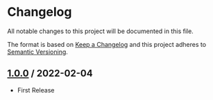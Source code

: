 # Changelog
All notable changes to this project will be documented in this file.

The format is based on [Keep a Changelog](http://keepachangelog.com/en/1.0.0/)
and this project adheres to [Semantic Versioning](http://semver.org/spec/v2.0.0.html).

## [1.0.0] / 2022-02-04
- First Release

[vNext]: ../../compare/1.0.0...HEAD
[1.0.0]: ../../compare/1.0.0